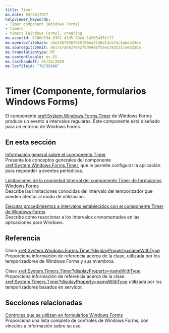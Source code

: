 ```yaml
---
title: Timer
ms.date: 03/30/2017
helpviewer_keywords:
- Timer component [Windows Forms]
- timers
- timers [Windows Forms], creating
ms.assetid: 6700e534-6382-43d5-98ed-14205435fff7
ms.openlocfilehash: c6e42675567935f08ea7246e14cb7ac5abde23ee
ms.sourcegitcommit: de17a7a0a37042f0d4406f5ae5393531caeb25ba
ms.translationtype: MT
ms.contentlocale: es-ES
ms.lasthandoff: 01/24/2020
ms.locfileid: "76735498"
---
```

# <a name="timer-component-windows-forms"></a>Timer (Componente, formularios Windows Forms)
El componente <xref:System.Windows.Forms.Timer> de Windows Forms produce un evento a intervalos regulares. Este componente está diseñado para un entorno de Windows Forms.  
  
## <a name="in-this-section"></a>En esta sección  
 [Información general sobre el componente Timer](timer-component-overview-windows-forms.md)  
 Presenta los conceptos generales del componente <xref:System.Windows.Forms.Timer>, que le permite configurar la aplicación para responder a eventos periódicos.  
  
 [Limitaciones de la propiedad Interval del componente Timer de formularios Windows Forms](limitations-of-the-timer-component-interval-property.md)  
 Describe las limitaciones conocidas del intervalo del temporizador que pueden afectar al modo de utilización.  
  
 [Ejecutar procedimientos a intervalos establecidos con el componente Timer de Windows Forms](run-procedures-at-set-intervals-with-wf-timer-component.md)  
 Describe cómo reaccionar a los intervalos cronometrados en las aplicaciones para Windows.  
  
## <a name="reference"></a>Referencia  
 Clase <xref:System.Windows.Forms.Timer?displayProperty=nameWithType>  
 Proporciona información de referencia acerca de la clase, utilizada por los temporizadores de Windows Forms y sus miembros.  
  
 Clase <xref:System.Timers.Timer?displayProperty=nameWithType>  
 Proporciona información de referencia acerca de la clase <xref:System.Timers.Timer?displayProperty=nameWithType> utilizada por los temporizadores basados en servidor.  
  
## <a name="related-sections"></a>Secciones relacionadas  
 [Controles que se utilizan en formularios Windows Forms](controls-to-use-on-windows-forms.md)  
 Proporciona una lista completa de controles de Windows Forms, con vínculos a información sobre su uso.  
